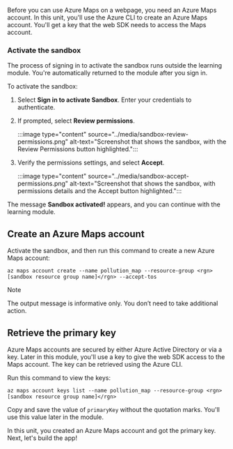 Before you can use Azure Maps on a webpage, you need an Azure Maps account. In this unit, you'll use the Azure CLI to create an Azure Maps account. You'll get a key that the web SDK needs to access the Maps account.

### Activate the sandbox

The process of signing in to activate the sandbox runs outside the learning module. You're automatically returned to the module after you sign in.

To activate the sandbox:

1. Select **Sign in to activate Sandbox**.  Enter your credentials to authenticate.

1. If prompted, select **Review permissions**.

    :::image type="content" source="../media/sandbox-review-permissions.png" alt-text="Screenshot that shows the sandbox, with the Review Permissions button highlighted.":::

1. Verify the permissions settings, and select **Accept**.

    :::image type="content" source="../media/sandbox-accept-permissions.png" alt-text="Screenshot that shows the sandbox, with permissions details and the Accept button highlighted.":::

The message **Sandbox activated!** appears, and you can continue with the learning module.

## Create an Azure Maps account

Activate the sandbox, and then run this command to create a new Azure Maps account:

```console
az maps account create --name pollution_map --resource-group <rgn>[sandbox resource group name]</rgn> --accept-tos
```

> [!Note]
> The output message is informative only. You don’t need to take additional action.

## Retrieve the primary key

Azure Maps accounts are secured by either Azure Active Directory or via a key. Later in this module, you'll use a key to give the web SDK access to the Maps account. The key can be retrieved using the Azure CLI.

Run this command to view the keys:

```azurecli
az maps account keys list --name pollution_map --resource-group <rgn>[sandbox resource group name]</rgn>
```

Copy and save the value of `primaryKey` without the quotation marks. You'll use this value later in the module.

In this unit, you created an Azure Maps account and got the primary key. Next, let's build the app!
